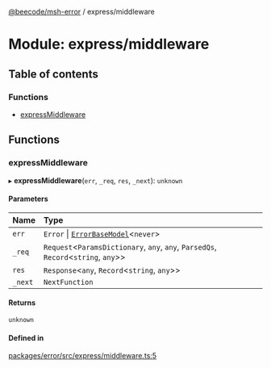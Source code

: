 [@beecode/msh-error](../README.md) / express/middleware

# Module: express/middleware

## Table of contents

### Functions

- [expressMiddleware](express_middleware.md#expressmiddleware)

## Functions

### expressMiddleware

▸ **expressMiddleware**(`err`, `_req`, `res`, `_next`): `unknown`

#### Parameters

| Name | Type |
| :------ | :------ |
| `err` | `Error` \| [`ErrorBaseModel`](../classes/error_base_model.ErrorBaseModel.md)<`never`\> |
| `_req` | `Request`<`ParamsDictionary`, `any`, `any`, `ParsedQs`, `Record`<`string`, `any`\>\> |
| `res` | `Response`<`any`, `Record`<`string`, `any`\>\> |
| `_next` | `NextFunction` |

#### Returns

`unknown`

#### Defined in

[packages/error/src/express/middleware.ts:5](https://github.com/beecode-rs/msh-error/blob/e92b3a2/src/express/middleware.ts#L5)
